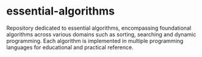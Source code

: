 # essential-algorithms
Repository dedicated to essential algorithms, encompassing foundational algorithms across various domains such as sorting, searching and dynamic programming. Each algorithm is implemented in multiple programming languages for educational and practical reference.
